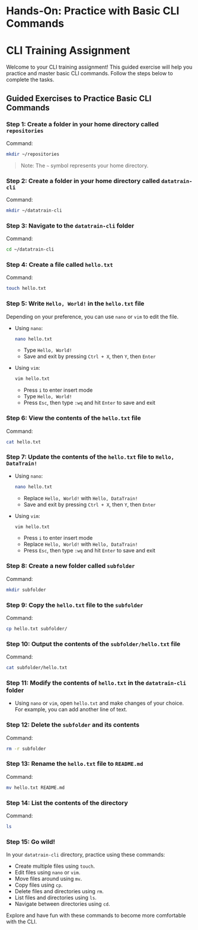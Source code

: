 # Hands-On: Practice with Basic CLI Commands

# CLI Training Assignment

Welcome to your CLI training assignment! This guided exercise will help you practice and master basic CLI commands. Follow the steps below to complete the tasks.

## Guided Exercises to Practice Basic CLI Commands

### Step 1: Create a folder in your home directory called `repositories`
Command:
  ```bash
  mkdir ~/repositories
  ```

> Note: The `~` symbol represents your home directory.

### Step 2: Create a folder in your home directory called `datatrain-cli`
Command:
  ```bash
  mkdir ~/datatrain-cli
  ```

### Step 3: Navigate to the `datatrain-cli` folder
Command:
  ```bash
  cd ~/datatrain-cli
  ```

### Step 4: Create a file called `hello.txt`
Command:
  ```bash
  touch hello.txt
  ```

### Step 5: Write `Hello, World!` in the `hello.txt` file

Depending on your preference, you can use `nano` or `vim` to edit the file.

- Using `nano`:
  ```bash
  nano hello.txt
  ```
  - Type `Hello, World!`
  - Save and exit by pressing `Ctrl + X`, then `Y`, then `Enter`

- Using `vim`:
  ```bash
  vim hello.txt
  ```
  - Press `i` to enter insert mode
  - Type `Hello, World!`
  - Press `Esc`, then type `:wq` and hit `Enter` to save and exit

### Step 6: View the contents of the `hello.txt` file
Command:
  ```bash
  cat hello.txt
  ```

### Step 7: Update the contents of the `hello.txt` file to `Hello, DataTrain!`
- Using `nano`:
  ```bash
  nano hello.txt
  ```
  - Replace `Hello, World!` with `Hello, DataTrain!`
  - Save and exit by pressing `Ctrl + X`, then `Y`, then `Enter`

- Using `vim`:
  ```bash
  vim hello.txt
  ```
  - Press `i` to enter insert mode
  - Replace `Hello, World!` with `Hello, DataTrain!`
  - Press `Esc`, then type `:wq` and hit `Enter` to save and exit

### Step 8: Create a new folder called `subfolder`
Command:
  ```bash
  mkdir subfolder
  ```

### Step 9: Copy the `hello.txt` file to the `subfolder`
Command:
  ```bash
  cp hello.txt subfolder/
  ```

### Step 10: Output the contents of the `subfolder/hello.txt` file
Command:
  ```bash
  cat subfolder/hello.txt
  ```

### Step 11: Modify the contents of `hello.txt` in the `datatrain-cli` folder
- Using `nano` or `vim`, open `hello.txt` and make changes of your choice. For example, you can add another line of text.

### Step 12: Delete the `subfolder` and its contents
Command:
  ```bash
  rm -r subfolder
  ```

### Step 13: Rename the `hello.txt` file to `README.md`
Command:
  ```bash
  mv hello.txt README.md
  ```

### Step 14: List the contents of the directory
Command:
  ```bash
  ls
  ```

### Step 15: Go wild!
In your `datatrain-cli` directory, practice using these commands:
- Create multiple files using `touch`.
- Edit files using `nano` or `vim`.
- Move files around using `mv`.
- Copy files using `cp`.
- Delete files and directories using `rm`.
- List files and directories using `ls`.
- Navigate between directories using `cd`.

Explore and have fun with these commands to become more comfortable with the CLI.